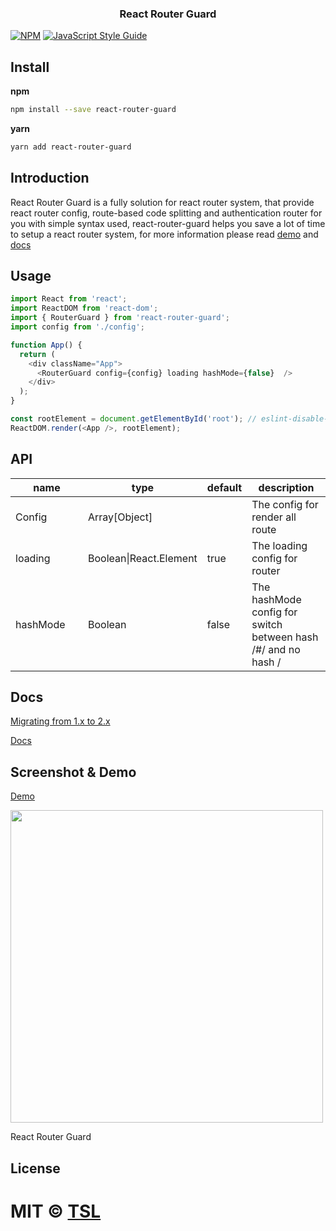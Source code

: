 <h3 align="center">
  React Router Guard
</h3>

[![NPM](https://img.shields.io/npm/v/react-router-guard.svg)](https://www.npmjs.com/package/react-router-guard) [![JavaScript Style Guide](https://img.shields.io/badge/code_style-standard-brightgreen.svg)](https://standardjs.com)

## Install
**npm**

```bash
npm install --save react-router-guard
```
**yarn**
```bash
yarn add react-router-guard
```

## Introduction
React Router Guard is a fully solution for react router system, that provide react router config, route-based code splitting and authentication router for you with simple syntax used, 
react-router-guard helps you save a lot of time to setup a react router system, for more information please read [demo](https://codesandbox.io/s/5wr9ow6xlk) and [docs](/docs/guides/Content.md)

## Usage
```javascript
import React from 'react';
import ReactDOM from 'react-dom';
import { RouterGuard } from 'react-router-guard';
import config from './config';

function App() {
  return (
    <div className="App">
      <RouterGuard config={config} loading hashMode={false}  />
    </div>
  );
}

const rootElement = document.getElementById('root'); // eslint-disable-line
ReactDOM.render(<App />, rootElement);
```

## API
<table class="table table-bordered table-striped">
    <thead>
    <tr>
        <th style="width: 100px;">name</th>
        <th style="width: 50px;">type</th>
        <th>default</th>
        <th>description</th>
    </tr>
    </thead>
    <tbody>
      <tr>
          <td>Config</td>
          <td>Array[Object]</td>
          <td></td>
          <td>The config for render all route</td>
      </tr>
      <tr>
          <td>loading</td>
          <td>Boolean|React.Element</td>
          <td>true</td>
          <td>The loading config for router</td>
      </tr>
      <tr>
          <td>hashMode</td>
          <td>Boolean</td>
          <td>false</td>
          <td>The hashMode config for switch between hash /#/ and no hash /</td>
      </tr>
    </tbody>
</table>

## Docs
[Migrating from 1.x to 2.x](/docs/guides/Migrating.md)

[Docs](/docs/guides/Content.md)

## Screenshot & Demo

[Demo](https://codesandbox.io/s/5wr9ow6xlk)

<img width="500" src="https://drive.google.com/uc?id=1biXJPFwo8hzA26_QQ5KgAZFf1ZoMrCnT" />

React Router Guard

## License

MIT © [TSL](https://github.com/tsl)
=======
